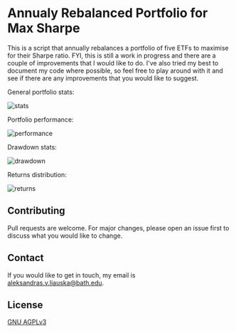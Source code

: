 # Annualy Rebalanced Portfolio for Max Sharpe

This is a script that annually rebalances a portfolio of five ETFs to maximise for their Sharpe ratio. FYI, this is still a work in progress and there are a couple of improvements that I would like to do. I've also tried my best to document my code where possible, so feel free to play around with it and see if there are any improvements that you would like to suggest. 

General portfolio stats:

![stats](https://i.ibb.co/Vx2LDDf/image-2021-07-25-101442.png)

Portfolio performance:

![performance](https://i.ibb.co/ctWJrq0/Figure-1.png)

Drawdown stats:

![drawdown](https://i.ibb.co/v19xvz2/Figure-2.png)

Returns distribution:

![returns](https://i.ibb.co/XYhfSk8/Figure-3.png)

## Contributing
Pull requests are welcome. For major changes, please open an issue first to discuss what you would like to change.

## Contact
If you would like to get in touch, my email is aleksandras.v.liauska@bath.edu.

## License
[GNU AGPLv3](https://choosealicense.com/licenses/agpl-3.0/)
